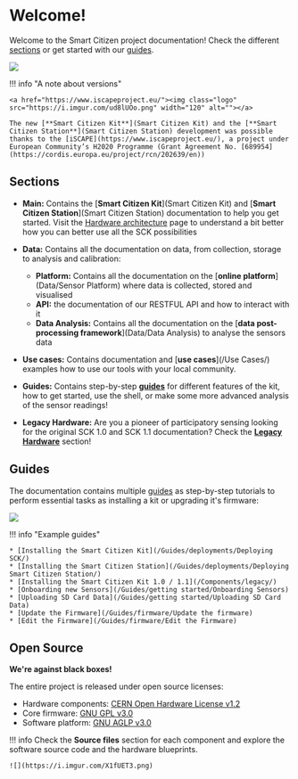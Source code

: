 Welcome!
========

Welcome to the Smart Citizen project documentation! Check the different [sections](#sections) or get started with our [guides](#guides).

![](https://i.imgur.com/0U9T29b.jpg)

!!! info "A note about versions"

    <a href="https://www.iscapeproject.eu/"><img class="logo" src="https://i.imgur.com/ud8lUOo.png" width="120" alt=""></a>

    The new [**Smart Citizen Kit**](Smart Citizen Kit) and the [**Smart Citizen Station**](Smart Citizen Station) development was possible thanks to the [iSCAPE](https://www.iscapeproject.eu/), a project under European Community’s H2020 Programme (Grant Agreement No. [689954](https://cordis.europa.eu/project/rcn/202639/en))

## Sections

* **Main:** Contains the [**Smart Citizen Kit**](Smart Citizen Kit) and [**Smart Citizen Station**](Smart Citizen Station) documentation to help you get started. Visit the [Hardware architecture](/Components/) page to understand a bit better how you can better use all the SCK possibilities

* **Data:** Contains all the documentation on data, from collection, storage to analysis and calibration:
    * **Platform:** Contains all the documentation on the [**online platform**](Data/Sensor Platform) where data is collected, stored and visualised
    * **API:** the documentation of our RESTFUL API and how to interact with it
    * **Data Analysis:** Contains all the documentation on the [**data post-processing framework**](Data/Data Analysis) to analyse the sensors data

* **Use cases:** Contains documentation and [**use cases**](/Use Cases/) examples how to use our tools with your local community.

* **Guides:** Contains step-by-step [**guides**](/Guides/) for different features of the kit, how to get started, use the shell, or make some more advanced analysis of the sensor readings!

* **Legacy Hardware:** Are you a pioneer of participatory sensing looking for the original SCK 1.0 and SCK 1.1 documentation? Check the [**Legacy Hardware**](/Components/legacy/) section!

## Guides

The documentation contains multiple [guides](/Guides/) as step-by-step tutorials to perform essential tasks as installing a kit or upgrading it's firmware:

![](https://i.imgur.com/feS0bZ8.jpg)

!!! info "Example guides"

    * [Installing the Smart Citizen Kit](/Guides/deployments/Deploying SCK/)
    * [Installing the Smart Citizen Station](/Guides/deployments/Deploying Smart Citizen Station/)
    * [Installing the Smart Citizen Kit 1.0 / 1.1](/Components/legacy/)
    * [Onboarding new Sensors](/Guides/getting started/Onboarding Sensors)
    * [Uploading SD Card Data](/Guides/getting started/Uploading SD Card Data)
    * [Update the Firmware](/Guides/firmware/Update the firmware)
    * [Edit the Firmware](/Guides/firmware/Edit the Firmware)

## Open Source

**We're against black boxes!**

The entire project is released under open source licenses: 

* Hardware components: [CERN Open Hardware License v1.2](https://www.ohwr.org/licenses/cern-ohl/license_versions/v1.2)
* Core firmware: [GNU GPL v3.0](https://www.gnu.org/licenses/gpl-3.0.en.html)
* Software platform: [GNU AGLP v3.0](https://www.gnu.org/licenses/agpl-3.0.en.html)

!!! info
    Check the **Source files** section for each component and explore the software source code and the hardware blueprints.

    ![](https://i.imgur.com/X1fUET3.png)
